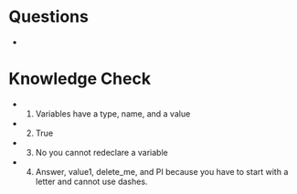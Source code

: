 # Questions 

* 

# Knowledge Check

* 1) Variables have a type, name, and a value
* 2) True
* 3) No you cannot redeclare a variable
* 4) Answer, value1, delete_me, and PI because you have to start with a letter and cannot use dashes. 